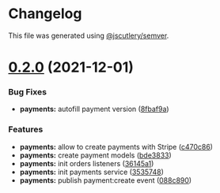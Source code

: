 # Changelog

This file was generated using [@jscutlery/semver](https://github.com/jscutlery/semver).

# [0.2.0](https://github.com/getlarge/ticketing/compare/v0.1.0...v0.2.0) (2021-12-01)


### Bug Fixes

* **payments:** autofill payment version ([8fbaf9a](https://github.com/getlarge/ticketing/commit/8fbaf9adc0e6459ca494c5a42858e8e727e0fe37))


### Features

* **payments:** allow to create payments with Stripe ([c470c86](https://github.com/getlarge/ticketing/commit/c470c86d7347dbcfc7d7b37bc26f3511b7c0233a))
* **payments:** create payment models ([bde3833](https://github.com/getlarge/ticketing/commit/bde383325b779e4bb3e145d5e1351087ed3cb5c4))
* **payments:** init orders listeners ([36145a1](https://github.com/getlarge/ticketing/commit/36145a1af9a01005c78b3499dafeed85f5bc4bec))
* **payments:** init payments service ([3535748](https://github.com/getlarge/ticketing/commit/35357489dd4c61f7af40df7efc2ce8f25b870011))
* **payments:** publish payment:create event ([088c890](https://github.com/getlarge/ticketing/commit/088c89062b3f075e43e5a68d0cc3f12d1376cb3c))
